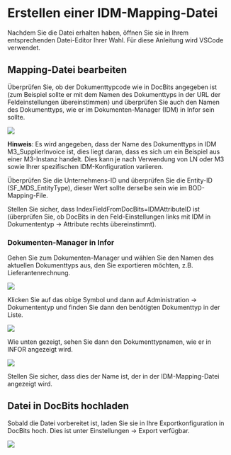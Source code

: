 # Erstellen einer IDM-Mapping-Datei

Nachdem Sie die Datei erhalten haben, öffnen Sie sie in Ihrem entsprechenden Datei-Editor Ihrer Wahl. Für diese Anleitung wird VSCode verwendet.

## Mapping-Datei bearbeiten

Überprüfen Sie, ob der Dokumenttypcode wie in DocBits angegeben ist (zum Beispiel sollte er mit dem Namen des Dokumenttyps in der URL der Feldeinstellungen übereinstimmen) und überprüfen Sie auch den Namen des Dokumenttyps, wie er im Dokumenten-Manager (IDM) in Infor sein sollte.

![](https://lh7-us.googleusercontent.com/WHO0vg2W36yVFBq0ay0wBMFVzMfT6pNvHklt0o8N4tqUpM03jXJm2fykuYjyZh0z4wFTO4Eaeh39-D03re3a9utegrdVdsjHBfucmALA3B7YBWd92-9bcYr543G4MWftv0RosvTgFP3J6NNmLZAz5Dc)

**Hinweis**: Es wird angegeben, dass der Name des Dokumenttyps in IDM M3\_SupplierInvoice ist, dies liegt daran, dass es sich um ein Beispiel aus einer M3-Instanz handelt. Dies kann je nach Verwendung von LN oder M3 sowie Ihrer spezifischen IDM-Konfiguration variieren.

Überprüfen Sie die Unternehmens-ID und überprüfen Sie die Entity-ID (SF\_MDS\_EntityType), dieser Wert sollte derselbe sein wie im BOD-Mapping-File.

Stellen Sie sicher, dass IndexFieldFromDocBits=IDMAttributeID ist (überprüfen Sie, ob DocBits in den Feld-Einstellungen links mit IDM in Dokumententyp → Attribute rechts übereinstimmt).

### Dokumenten-Manager in Infor

Gehen Sie zum Dokumenten-Manager und wählen Sie den Namen des aktuellen Dokumenttyps aus, den Sie exportieren möchten, z.B. Lieferantenrechnung.

![](https://lh7-us.googleusercontent.com/EV3uw3R1L6\_RRANB7FRLwtUFMbv\_KGtL4x6kAk6lEYhwI90UeG2uWqFD2Azpxv-SRFl9zfvdratOZbXxp2D1-SryLo3Boj2x9Xc4PQXJ6vUhX5c9pvhv4XHuCk-qMK51DZ885vRUJ5dwES7k84uhoyk)

Klicken Sie auf das obige Symbol und dann auf Administration → Dokumententyp und finden Sie dann den benötigten Dokumenttyp in der Liste.

![](https://lh7-us.googleusercontent.com/ldsuINS9SCUQm3E57s8j\_95gzBGwHQFavcf6d3myg6tuVxRoQHtq8R-6we5OEJ63swDxwPc9w7hbySWqWdfaMsGdQpn99m6EchPY5f5DzXEj-8mjocwPNtdJVNP34CuPvw0JIImDgFX1Q05M8-ogZo8)

Wie unten gezeigt, sehen Sie dann den Dokumenttypnamen, wie er in INFOR angezeigt wird.

![](https://lh7-us.googleusercontent.com/KSreWGS7TqdMP64BqtufM24xk0RDnNDHUZapnPsSuRj\_umPJ3icll89KI2RYpbtet2F6ccL8QfYbl27-2j1nQPwQ0z-Nq873c4Tv72ee9AJhKMxynIUxmJKKsQQCupW\_dpRfw\_5BXm0WvAnw4HOALmw)

Stellen Sie sicher, dass dies der Name ist, der in der IDM-Mapping-Datei angezeigt wird.

## Datei in DocBits hochladen

Sobald die Datei vorbereitet ist, laden Sie sie in Ihre Exportkonfiguration in DocBits hoch. Dies ist unter Einstellungen → Export verfügbar.

![](https://lh7-us.googleusercontent.com/rUHhvImiWamK6JxnWSPL4JEioAJq3AmvdsubJDo-DoDV9F\_i5mZ42YDnjqZUYKYSJu1Cetc\_4fLwlvvmoZXYIzmBf3hoyW6RjfP9HQ8FkNDhW1IbLHvNTCHWFRaeCECdZ97u79-Eu37TvzqnqGPEayM)
